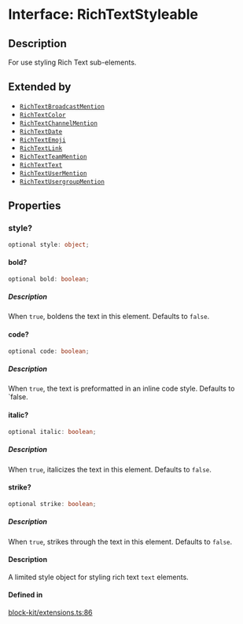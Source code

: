 # Interface: RichTextStyleable

## Description

For use styling Rich Text sub-elements.

## Extended by

- [`RichTextBroadcastMention`](Interface.RichTextBroadcastMention.md)
- [`RichTextColor`](Interface.RichTextColor.md)
- [`RichTextChannelMention`](Interface.RichTextChannelMention.md)
- [`RichTextDate`](Interface.RichTextDate.md)
- [`RichTextEmoji`](Interface.RichTextEmoji.md)
- [`RichTextLink`](Interface.RichTextLink.md)
- [`RichTextTeamMention`](Interface.RichTextTeamMention.md)
- [`RichTextText`](Interface.RichTextText.md)
- [`RichTextUserMention`](Interface.RichTextUserMention.md)
- [`RichTextUsergroupMention`](Interface.RichTextUsergroupMention.md)

## Properties

### style?

```ts
optional style: object;
```

#### bold?

```ts
optional bold: boolean;
```

##### Description

When `true`, boldens the text in this element. Defaults to `false`.

#### code?

```ts
optional code: boolean;
```

##### Description

When `true`, the text is preformatted in an inline code style. Defaults to `false.

#### italic?

```ts
optional italic: boolean;
```

##### Description

When `true`, italicizes the text in this element. Defaults to `false`.

#### strike?

```ts
optional strike: boolean;
```

##### Description

When `true`, strikes through the text in this element. Defaults to `false`.

#### Description

A limited style object for styling rich text `text` elements.

#### Defined in

[block-kit/extensions.ts:86](https://github.com/slackapi/node-slack-sdk/blob/main/packages/types/src/block-kit/extensions.ts#L86)
